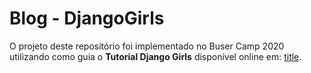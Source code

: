 # Blog - DjangoGirls
O projeto deste repositório foi implementado no Buser Camp 2020 utilizando como guia o **Tutorial Django Girls** disponível online em: [title](https://www.markdownguide.org/cheat-sheet/
).
